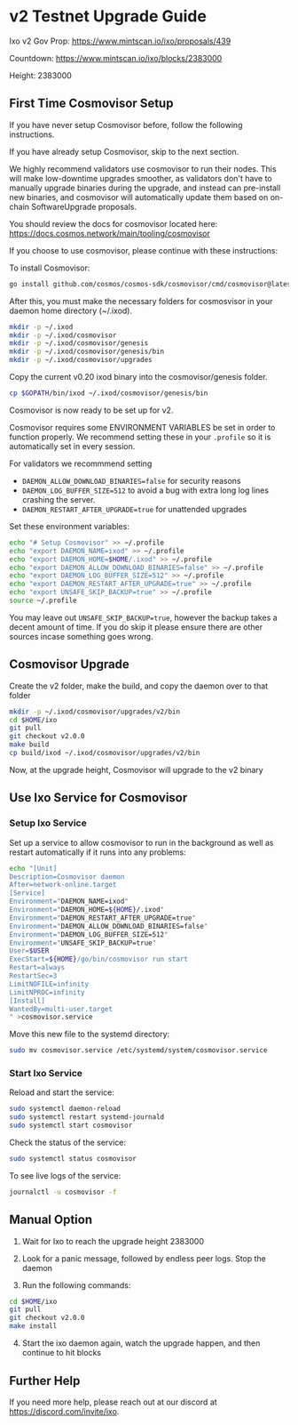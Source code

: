 # v2 Testnet Upgrade Guide

Ixo v2 Gov Prop: <https://www.mintscan.io/ixo/proposals/439>

Countdown: <https://www.mintscan.io/ixo/blocks/2383000>

Height: 2383000

## First Time Cosmovisor Setup

If you have never setup Cosmovisor before, follow the following instructions.

If you have already setup Cosmovisor, skip to the next section.

We highly recommend validators use cosmovisor to run their nodes. This
will make low-downtime upgrades smoother, as validators don't have to
manually upgrade binaries during the upgrade, and instead can
pre-install new binaries, and cosmovisor will automatically update them
based on on-chain SoftwareUpgrade proposals.

You should review the docs for cosmovisor located here:
<https://docs.cosmos.network/main/tooling/cosmovisor>

If you choose to use cosmovisor, please continue with these
instructions:

To install Cosmovisor:

```sh
go install github.com/cosmos/cosmos-sdk/cosmovisor/cmd/cosmovisor@latest
```

After this, you must make the necessary folders for cosmosvisor in your
daemon home directory (\~/.ixod).

```sh
mkdir -p ~/.ixod
mkdir -p ~/.ixod/cosmovisor
mkdir -p ~/.ixod/cosmovisor/genesis
mkdir -p ~/.ixod/cosmovisor/genesis/bin
mkdir -p ~/.ixod/cosmovisor/upgrades
```

Copy the current v0.20 ixod binary into the
cosmovisor/genesis folder.

```sh
cp $GOPATH/bin/ixod ~/.ixod/cosmovisor/genesis/bin
```

Cosmovisor is now ready to be set up for v2.

Cosmovisor requires some ENVIRONMENT VARIABLES be set in order to
function properly. We recommend setting these in your `.profile` so it
is automatically set in every session.

For validators we recommmend setting

- `DAEMON_ALLOW_DOWNLOAD_BINARIES=false` for security reasons
- `DAEMON_LOG_BUFFER_SIZE=512` to avoid a bug with extra long log
  lines crashing the server.
- `DAEMON_RESTART_AFTER_UPGRADE=true` for unattended upgrades

Set these environment variables:

```sh
echo "# Setup Cosmovisor" >> ~/.profile
echo "export DAEMON_NAME=ixod" >> ~/.profile
echo "export DAEMON_HOME=$HOME/.ixod" >> ~/.profile
echo "export DAEMON_ALLOW_DOWNLOAD_BINARIES=false" >> ~/.profile
echo "export DAEMON_LOG_BUFFER_SIZE=512" >> ~/.profile
echo "export DAEMON_RESTART_AFTER_UPGRADE=true" >> ~/.profile
echo "export UNSAFE_SKIP_BACKUP=true" >> ~/.profile
source ~/.profile
```

You may leave out `UNSAFE_SKIP_BACKUP=true`, however the backup takes a decent amount of time. If you do skip it please ensure there are other sources incase something goes wrong.

## Cosmovisor Upgrade

Create the v2 folder, make the build, and copy the daemon over to that folder

```sh
mkdir -p ~/.ixod/cosmovisor/upgrades/v2/bin
cd $HOME/ixo
git pull
git checkout v2.0.0
make build
cp build/ixod ~/.ixod/cosmovisor/upgrades/v2/bin
```

Now, at the upgrade height, Cosmovisor will upgrade to the v2 binary

## Use Ixo Service for Cosmovisor

### Setup Ixo Service

Set up a service to allow cosmovisor to run in the background as well as restart automatically if it runs into any problems:

```sh
echo "[Unit]
Description=Cosmovisor daemon
After=network-online.target
[Service]
Environment="DAEMON_NAME=ixod"
Environment="DAEMON_HOME=${HOME}/.ixod"
Environment="DAEMON_RESTART_AFTER_UPGRADE=true"
Environment="DAEMON_ALLOW_DOWNLOAD_BINARIES=false"
Environment="DAEMON_LOG_BUFFER_SIZE=512"
Environment="UNSAFE_SKIP_BACKUP=true"
User=$USER
ExecStart=${HOME}/go/bin/cosmovisor run start
Restart=always
RestartSec=3
LimitNOFILE=infinity
LimitNPROC=infinity
[Install]
WantedBy=multi-user.target
" >cosmovisor.service
```

Move this new file to the systemd directory:

```sh
sudo mv cosmovisor.service /etc/systemd/system/cosmovisor.service
```

### Start Ixo Service

Reload and start the service:

```sh
sudo systemctl daemon-reload
sudo systemctl restart systemd-journald
sudo systemctl start cosmovisor
```

Check the status of the service:

```sh
sudo systemctl status cosmovisor
```

To see live logs of the service:

```sh
journalctl -u cosmovisor -f
```

## Manual Option

1. Wait for Ixo to reach the upgrade height 2383000

2. Look for a panic message, followed by endless peer logs. Stop the daemon

3. Run the following commands:

```sh
cd $HOME/ixo
git pull
git checkout v2.0.0
make install
```

4. Start the ixo daemon again, watch the upgrade happen, and then continue to hit blocks

## Further Help

If you need more help, please reach out at our discord at <https://discord.com/invite/ixo>.
